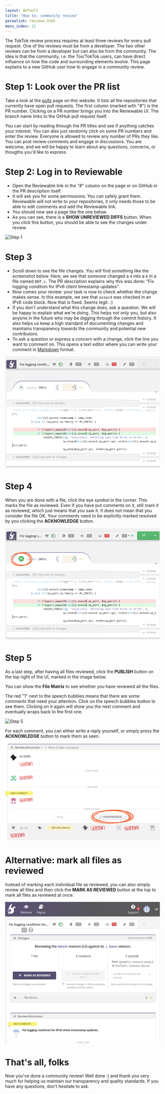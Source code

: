 ```yaml
---
layout: default
title: "How to: community review"
permalink: reviews.html
menu_index: 11
---
```


The TokTok review process requires at least three reviews for every pull
request. One of the reviews must be from a developer. The two other reviews
can be from a developer but can also be from the community. The idea is that
the community, i.e. the Tox/TokTok users, can have direct influence on how the
code and surrounding elements evolve. This page explains to a new GitHub user
how to engage in a community review.

# Step 1: Look over the PR list

Take a look at the [pulls](pulls.html) page on this website. It lists all the
repositories that currently have open pull requests. The first column (marked
with "#") is the PR number. Clicking on a PR number brings you into the
Reviewable UI. The branch name links to the GitHub pull request itself.

You can start by reading through the PR titles and see if anything catches
your interest. You can also just randomly click on some PR numbers and enter
the review. Everyone is allowed to review any number of PRs they like. You can
post review comments and engage in discussions. You are welcome, and we will
be happy to learn about any questions, concerns, or thougths you'd like to
express.

# Step 2: Log in to Reviewable

-   Open the Reviewable link in the "#" column on the page or on GitHub in the
    PR description itself.
-   It will ask you for some permissions. You can safely grant them.
    Reviewable will not write to your repositories, it only needs those to be
    able to edit comments and add the Reviewable link.
-   You should now see a page like the one below.
-   As you can see, there is a **SHOW UNREVIEWED DIFFS** button. When you
    click this button, you should be able to see the changes under review.

![Step 1](static/img/reviews/step1.png)

# Step 3

-   Scroll down to see the file changes. You will find something like the
    screenshot below. Here, we see that someone changed a `4` into a `6` in a
    file named `DHT.c`. The PR description explains why this was done: "Fix
    logging condition for IPv6 client timestamp updates".
-   Now comes your review: your task is now to check whether the change makes
    sense. In this example, we see that `assoc4` was checked in an IPv6 code
    block. Now that is fixed. Seems legit. :)
-   If you don't understand what this change does, ask a question. We will be
    happy to explain what we're doing. This helps not only you, but also
    anyone in the future who may be digging through the commit history. It
    also helps us keep a high standard of documenting changes and maintains
    transparency towards the community and potential new contributors.
-   To ask a question or express a concern with a change, click the line you
    want to comment on. This opens a text editor where you can write your
    comment in
    [Markdown](https://github.com/adam-p/markdown-here/wiki/Markdown-Cheatsheet)
    format.

![Step 3](static/img/reviews/step3.png)

# Step 4

When you are done with a file, click the eye symbol in the corner. This marks
the file as reviewed. Even if you have put comments on it, still mark it as
reviewed, which just means that you saw it. It does not mean that you consider
the file OK. Your comments need to be explicitly marked resolved by you
clicking the **ACKNOWLEDGE** button.

![Step 4](static/img/reviews/step4.png)

# Step 5

As a last step, after having all files reviewed, click the **PUBLISH** button
on the top right of the UI, marked in the image below.

You can show the **File Matrix** to see whether you have reviewed all the
files.

The red "1" next to the speech bubbles means that there are some comments that
need your attention. Click on the speech bubbles button to see them. Clicking
on it again will show you the next comment and eventually wraps back to the
first one.

![Step 5](static/img/reviews/step5.png)

For each comment, you can either write a reply yourself, or simply press the
**ACKNOWLEDGE** button to mark them as seen.

![Acknowledge](static/img/reviews/ack.png)

# Alternative: mark all files as reviewed

Instead of marking each individual file as reviewed, you can also simply
review all files and then click the **MARK AS REVIEWED** button at the top to
mark all files as reviewed at once.

![Mark as reviewed](static/img/reviews/mark-as-reviewed.png)

# That's all, folks

Now you've done a community review! Well done :) and thank you very much for
helping us maintain our transparency and quality standards. If you have any
questions, don't hesitate to ask.
